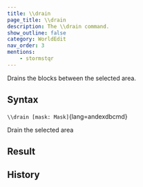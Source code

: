 ```yaml
---
title: \\drain
page_title: \\drain
description: The \\drain command.
show_outline: false
category: WorldEdit
nav_order: 3
mentions:
    - stormstqr
---
```


Drains the blocks between the selected area.

<CommandDetailsTable
    name="\\drain"
    :categories="[
        'system', 'world', 'server', 'worldedit'
    ]"
    :requiredTags="[
        'canUseChatCommands'
    ]"
    ultraSecurityModeSecurityLevel="WorldEdit"
    version="2.0.0"
    :undoSupported="1"
    :functional="true"
    :deprecated="false"
/>

## Syntax

`\\drain [mask: Mask]`{lang=andexdbcmd}

<indent>Drain the selected area</indent>

## Result

<template-EmptySection />

## History

<template-EmptySection />
